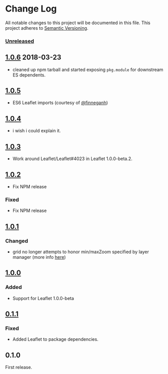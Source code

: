 # Change Log

All notable changes to this project will be documented in this file.
This project adheres to [Semantic Versioning](http://semver.org/).

### [Unreleased]

## [1.0.6] 2018-03-23

* cleaned up npm tarball and started exposing `pkg.module` for downstream ES dependents.

## [1.0.5]

* ES6 Leaflet imports (courtesy of [@finneganh](https://github.com/finneganh))

## [1.0.4]

* i wish i could explain it.

## [1.0.3]

* Work around Leaflet/Leaflet#4023 in Leaflet 1.0.0-beta.2.

## [1.0.2]

* Fix NPM release

### Fixed

* Fix NPM release

## [1.0.1]

### Changed

* grid no longer attempts to honor min/maxZoom specified by layer manager (more info [here](https://github.com/Esri/esri-leaflet/pull/660#issuecomment-151680624))

## [1.0.0]

### Added

* Support for Leaflet 1.0.0-beta

## [0.1.1]

### Fixed

* Added Leaflet to package dependencies.

## 0.1.0

First release.

[Unreleased]: https://github.com/patrickarlt/leaflet-virtual-grid/compare/v1.0.6...HEAD
[1.0.6]: https://github.com/patrickarlt/leaflet-virtual-grid/compare/v1.0.5...v1.0.6
[1.0.5]: https://github.com/patrickarlt/leaflet-virtual-grid/compare/v1.0.4...v1.0.5
[1.0.4]: https://github.com/patrickarlt/leaflet-virtual-grid/compare/v1.0.3...v1.0.4
[1.0.3]: https://github.com/patrickarlt/leaflet-virtual-grid/compare/v1.0.2...v1.0.3
[1.0.2]: https://github.com/patrickarlt/leaflet-virtual-grid/compare/v1.0.1...v1.0.2
[1.0.1]: https://github.com/patrickarlt/leaflet-virtual-grid/compare/v1.0.0...v1.0.1
[1.0.0]: https://github.com/patrickarlt/leaflet-virtual-grid/compare/v0.1.1...v1.0.0
[0.1.1]: https://github.com/patrickarlt/leaflet-virtual-grid/compare/v0.1.0...v0.1.1
